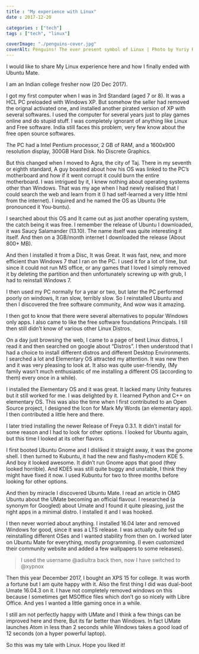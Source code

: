 ```yaml
---
title : "My experience with Linux"
date : 2017-12-20

categories : ["tech"]
tags : ["tech", "linux"]

coverImage: "./penguins-cover.jpg"
coverAlt: Penguins! The ever present symbol of Linux | Photo by Yuriy Rzhemovskiy on Unsplash
---
```


I would like to share My Linux experience here and how I finally ended with Ubuntu Mate.

I am an Indian college fresher now (20 Dec 2017).

I got my first computer when I was in 3rd Standard (aged 7 or 8). It was a HCL PC preloaded with Windows XP. But somehow the seller had removed the orignal activated one, and installed another pirated version of XP with several softwares. I used the computer for several years just to play games online and do stupid stuff. I was completely ignorant of anything like Linux and Free software. India still faces this problem, very few know about the free open source softwares.

The PC had a Intel Pentium processor, 2 GB of RAM, and a 1600x900 resolution display, 300GB Hard Disk. No Discrete Graphics.

But this changed when I moved to Agra, the city of Taj. There in my seventh or eighth standard, A guy boasted about how his OS was linked to the PC’s motherboard and how if it went corrupt it could burn the entire motherboard. I was intrigued by it, I knew nothing about operating systems other than Windows. That was my age when I had newly realised that I could search the web and learn from it (I had self-learned a very little html from the internet). I inquired and he named the OS as Ubuntu (He pronounced it You-buntu).

I searched about this OS and It came out as just another operating system, the catch being it was free. I remember the release of Ubuntu I downloaded, it was Saucy Salamander (13.10). The name itself was quite interesting it itself. And then on a 3GB/month internet I downloaded the release (About 800+ MB).

And then I installed it from a Disc, It was Great. It was fast, new, and more efficient than Windows 7 that I ran on the PC. I used it for a lot of time, but since it could not run MS office, or any games that I loved I simply removed it by deleting the partition and then unfortunately screwing up with grub, I had to reinstall Windows 7.

I then used my PC normally for a year or two, but later the PC performed poorly on windows, It ran slow, terribly slow. So I reinstalled Ubuntu and then I discovered the free software community, And wow was it amazing.

I then got to know that there were several alternatives to popular Windows only apps. I also came to like the free software foundations Principals. I till then still didn’t know of various other Linux Distros.

On a day just browsing the web, I came to a page of best Linux distros, I read it and then searched on google about “Distros”. I then understood that I had a choice to install different distros and different Desktop Environments. I searched a lot and Elementary OS attracted my attention. It was new then and it was very pleasing to look at. It also was quite user-friendly, (My family wasn’t much enthusiastic of me installing a different OS (according to them) every once in a while).

I installed the Elementary OS and it was great. It lacked many Unity features but it still worked for me. I was delighted by it. I learned Python and C++ on elementary OS. This was also the time when I first contributed to an Open Source project, I designed the Icon for Mark My Words (an elementary app). I then contributed a little here and there.

I later tried installing the newer Release of Freya 0.3.1. It didn’t install for some reason and I had to look for other options. I looked for Ubuntu again, but this time I looked at its other flavors.

I first booted Ubuntu Gnome and I disliked it straight away, it was the gnome shell. I then turned to Kubuntu, it had the new and flashy+modern KDE 5. And boy it looked awesome. It didn’t run Gnome apps that good (they looked horrible). And KDE5 was still quite buggy and unstable, I think they might have fixed it now. I used Kubuntu for two to three months before looking for other options.

And then by miracle I discovered Ubuntu Mate. I read an article in OMG Ubuntu about the UMate becoming an official flavour. I researched (a synonym for Googled) about Umate and I found it quite pleasing, just the right apps in a minimal distro. I installed it and I was hooked.

I then never worried about anything. I installed 16.04 later and removed Windows for good, since it was a LTS release. I was actually quite fed up reinstalling different OSes and I wanted stability from then on. I worked later on Ubuntu Mate for everything, mostly programming. (I even customized their community website and added a few wallpapers to some releases).

> I used the username @adiultra back then, now I have switched to @xypnox

Then this year December 2017, I bought an XPS 15 for college. It was worth a fortune but I am quite happy with it. Also the first thing I did was dual-boot Umate 16.04.3 on it. I have not completely removed windows on this because I sometimes get MSOffice files which don’t go so nicely with Libre Office. And yes I wanted a little gaming once in a while.

I still am not perfectly happy with UMate and I think a few things can be improved here and there, But its far better than Windows. In fact UMate launches Atom in less than 2 seconds while Windows takes a good load of 12 seconds (on a hyper powerful laptop).

So this was my tale with Linux. Hope you liked it!
